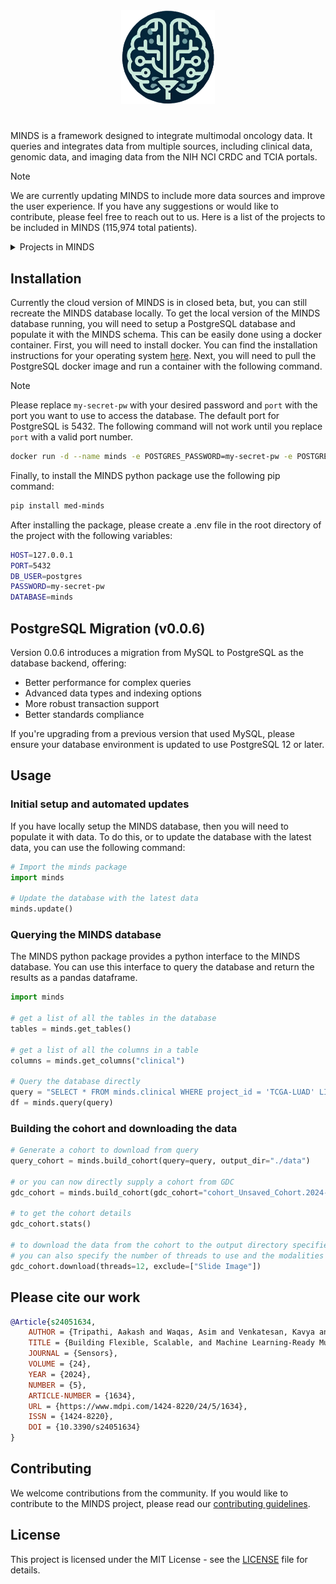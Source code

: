 <div align="center">
    <picture>
        <source media="(prefers-color-scheme: dark)" height="150px" srcset="https://raw.githubusercontent.com/lab-rasool/MINDS/main/docs/assets/README_logo.png">
        <img alt="logo" height="150px" src="docs/logo.png">
    </picture>
    <br>
    <h1>
    </h1>
</div>
  <!-- 115,974  -->

<!-- Make a dropdown tab -->

MINDS is a framework designed to integrate multimodal oncology data. It queries and integrates data from multiple sources, including clinical data, genomic data, and imaging data from the NIH NCI CRDC and TCIA portals.

> [!NOTE]
> We are currently updating MINDS to include more data sources and improve the user experience. If you have any suggestions or would like to contribute, please feel free to reach out to us. Here is a list of the projects to be included in MINDS (115,974 total patients).
> <details>
> <summary>Projects in MINDS</summary>
> 
> | Project Name | Cases | Clinical | Radiology | Histopathology | Molecular |
> |--------------|-------|----------|-----------|----------------|-----------|
> | Foundation Medicine (FM) | 18,004 | ✓ | | | ✓ |
> | The Cancer Genome Atlas (TCGA) | 11,428 | ✓ | ✓ | ✓ | ✓ |
> | Therapeutically Applicable Research to Generate Effective Treatments (TARGET) | 6,543 | ✓ | | | ✓ |
> | Clinical Proteomic Tumor Analysis Consortium (CPTAC) | 1,656 | ✓ | ✓ | | ✓ |
> | The Molecular Profiling to Predict Response to Treatment (MP2PRT) | 1,562 | ✓ | | | ✓ |
> | Multiple Myeloma Research Foundation (MMRF) | 995 | ✓ | | | ✓ |
> | BEATAML1.0 | 882 | ✓ | | | ✓ |
> | Cancer Genome Characterization Initiatives (CGCI) | 645 | ✓ | | ✓ | ✓ |
> | NCI Center for Cancer Research (NCICCR) | 489 | ✓ | | | ✓ |
> | REBC | 449 | ✓ | | | ✓ |
> | MATCH | 448 | ✓ | | | ✓ |
> | Ukrainian National Research Center for Radiation Medicine Trio Study (TRIO) | 339 | ✓ | | | ✓ |
> | Count Me In (CMI) | 299 | ✓ | | | ✓ |
> | Human Cancer Model Initiative (HCMI) | 278 | ✓ | | ✓ | ✓ |
> | West Coast Prostrate Cancer Dream Team (WCDT) | 101 | ✓ | | | ✓ |
> | Oregon Health and Science University (OHSU) | 176 | ✓ | | | ✓ |
> | Applied Proteogenomics OrganizationaL Learning and Outcomes (APOLLO) | 87 | ✓ | | | ✓ |
> | EXCEPTIONAL RESPONDERS | 84 | ✓ | | | ✓ |
> | Environment And Genetics in Lung Cancer Etiology (EAGLE) | 50 | ✓ | | | ✓ |
> | ORGANOID | 70 | ✓ | | | ✓ |
> | Clinical Trials Sequencing Project (CTSP) | 45 | ✓ | | | ✓ |
> | VA Research Precision Oncology Program (VAREPOP) | 7 | ✓ | | | ✓ |
> | 4D-Lung | 20 | | ✓ | | |
> | A091105 | 83 | | ✓ | | |
> | AAPM-RT-MAC | 55 | | ✓ | | |
> | ACNS0332 | 85 | | ✓ | | |
> | ACRIN-6698 | 385 | | ✓ | | |
> | ACRIN-Contralateral-Breast-MR | 984 | | ✓ | | |
> | ACRIN-DSC-MR-Brain | 123 | | ✓ | | |
> | ACRIN-FLT-Breast | 83 | ✓ | ✓ | | |
> | ACRIN-FMISO-Brain | 45 | | ✓ | | |
> | ACRIN-HNSCC-FDG-PET-CT | 260 | | ✓ | | |
> | ACRIN-NSCLC-FDG-PET | 242 | | ✓ | | |
> | Adrenal-ACC-Ki67-Seg | 53 | ✓ | ✓ | | |
> | Advanced-MRI-Breast-Lesions | 632 | | ✓ | ✓ | ✓ |
> | AHEP0731 | 80 | | ✓ | | |
> | AHOD0831 | 165 | | ✓ | | |
> | AML-Cytomorphology_LMU | 200 | | | ✓ | |
> | AML-Cytomorphology_MLL_Helmholtz | 189 | | | ✓ | |
> | Anti-PD-1_Lung | 46 | | ✓ | | |
> | Anti-PD-1_MELANOMA | 47 | | ✓ | | |
> | APOLLO-5 | 414 | | ✓ | | |
> | ARAR0331 | 108 | | ✓ | | |
> | AREN0532 | 544 | | ✓ | | |
> | AREN0533 | 294 | | ✓ | | |
> | AREN0534 | 239 | | ✓ | | |
> | B-mode-and-CEUS-Liver | 120 | | ✓ | | |
> | Bone-Marrow-Cytomorphology_MLL_Helmholtz_Fraunhofer | 945 | | | ✓ | |
> | Brain-TR-GammaKnife | 47 | | ✓ | | |
> | Brain-Tumor-Progression | 20 | | ✓ | | |
> | Breast-Cancer-Screening-DBT | 5,060 | | ✓ | | |
> | BREAST-DIAGNOSIS | 88 | | ✓ | | |
> | Breast-Lesions-USG | 256 | | ✓ | | |
> | Breast-MRI-NACT-Pilot | 64 | | ✓ | | |
> | Burdenko-GBM-Progression | 180 | | ✓ | | |
> | C-NMC 2019 | 118 | | | ✓ | |
> | C4KC-KiTS | 210 | | ✓ | | |
> | CALGB50303 | 155 | | ✓ | | |
> | CBIS-DDSM | 1,566 | | ✓ | | |
> | CC-Radiomics-Phantom | 17 | | ✓ | | |
> | CC-Radiomics-Phantom-2 | 251 | | ✓ | | |
> | CC-Tumor-Heterogeneity | 23 | | ✓ | | |
> | CDD-CESM | 326 | | ✓ | | |
> | CMB-AML | 8 | | ✓ | ✓ | |
> | CMB-CRC | 49 | | ✓ | ✓ | |
> | CMB-GEC | 7 | | ✓ | ✓ | |
> | CMB-LCA | 61 | | ✓ | ✓ | |
> | CMB-MEL | 44 | | ✓ | ✓ | |
> | CMB-MML | 64 | | ✓ | ✓ | |
> | CMB-PCA | 12 | | ✓ | ✓ | |
> | CMMD | 1,775 | ✓ | ✓ | | ✓ |
> | CODEX imaging of HCC | 15 | | | ✓ | |
> | Colorectal-Liver-Metastases | 197 | | ✓ | | |
> | COVID-19-AR | 105 | | ✓ | | |
> | COVID-19-NY-SBU | 1,384 | | ✓ | | |
> | CRC_FFPE-CODEX_CellNeighs | 35 | | | ✓ | |
> | CT COLONOGRAPHY | 825 | ✓ | ✓ | | |
> | CT Images in COVID-19 | 661 | | ✓ | | |
> | CT Lymph Nodes | 176 | | ✓ | | |
> | CT-ORG | 140 | | ✓ | | |
> | CT-Phantom4Radiomics | 1 | | ✓ | | |
> | CT-vs-PET-Ventilation-Imaging | 20 | | ✓ | | |
> | CTpred-Sunitinib-panNET | 38 | | ✓ | | |
> | DFCI-BCH-BWH-PEDs-HGG | 61 | | ✓ | | |
> | DLBCL-Morphology | 209 | | | ✓ | |
> | DRO-Toolkit | 32 | | ✓ | | |
> | Duke-Breast-Cancer-MRI | 922 | | ✓ | | |
> | EA1141 | 500 | | ✓ | | |
> | ExACT | 30 | | ✓ | | |
> | FDG-PET-CT-Lesions | 900 | | ✓ | | |
> | GammaKnife-Hippocampal | 390 | | ✓ | | |
> | GBM-DSC-MRI-DRO | 3 | | ✓ | | |
> | GLIS-RT | 230 | | ✓ | | |
> | HCC-TACE-Seg | 105 | | ✓ | | |
> | HE-vs-MPM | 12 | | | ✓ | |
> | Head-Neck Cetuximab | 111 | | ✓ | | |
> | Head-Neck-PET-CT | 298 | | ✓ | | |
> | HEAD-NECK-RADIOMICS-HN1 | 137 | | ✓ | | |
> | Healthy-Total-Body-CTs | 30 | | ✓ | | |
> | HER2 tumor ROIs | 273 | | | ✓ | |
> | HistologyHSI-GB | 13 | | | ✓ | |
> | HNC-IMRT-70-33 | 211 | | ✓ | | |
> | HNSCC | 627 | | ✓ | | |
> | HNSCC-3DCT-RT | 31 | | ✓ | | |
> | HNSCC-mIF-mIHC-comparison | 8 | | | ✓ | |
> | Hungarian-Colorectal-Screening | 200 | | | ✓ | |
> | ISPY1 | 222 | | ✓ | | |
> | ISPY2 | 719 | | ✓ | | |
> | IvyGAP | 39 | | ✓ | | |
> | LCTSC | 60 | | ✓ | | |
> | LDCT-and-Projection-data | 299 | | ✓ | | |
> | LGG-1p19qDeletion | 159 | | ✓ | | |
> | LIDC-IDRI | 1,010 | | ✓ | | |
> | Lung Phantom | 1 | | ✓ | | |
> | Lung-Fused-CT-Pathology | 6 | | | ✓ | |
> | Lung-PET-CT-Dx | 355 | | ✓ | | |
> | LungCT-Diagnosis | 61 | | ✓ | | |
> | Meningioma-SEG-CLASS | 96 | | ✓ | | |
> | MIDRC-RICORD-1A | 110 | | ✓ | | |
> | MIDRC-RICORD-1B | 117 | | ✓ | | |
> | MIDRC-RICORD-1C | 361 | | ✓ | | |
> | MiMM_SBILab | 5 | | | ✓ | |
> | NADT-Prostate | 37 | | | ✓ | |
> | NaF PROSTATE | 9 | | ✓ | | |
> | NLST | 26,254 | | ✓ | ✓ | |
> | NRG-1308 | 12 | | ✓ | | |
> | NSCLC Radiogenomics | 211 | | ✓ | | |
> | NSCLC-Cetuximab | 490 | | ✓ | | |
> | NSCLC-Radiomics | 422 | | ✓ | | |
> | NSCLC-Radiomics-Genomics | 89 | | ✓ | | |
> | NSCLC-Radiomics-Interobserver1 | 22 | | ✓ | | |
> | OPC-Radiomics | 606 | | ✓ | | |
> | Osteosarcoma-Tumor-Assessment | 4 | | | ✓ | |
> | Ovarian Bevacizumab Response | 78 | | | ✓ | |
> | Pancreas-CT | 82 | | ✓ | | |
> | Pancreatic-CT-CBCT-SEG | 40 | | ✓ | | |
> | PCa_Bx_3Dpathology | 50 | ✓ | | ✓ | |
> | Pediatric-CT-SEG | 359 | | ✓ | | |
> | Pelvic-Reference-Data | 58 | | ✓ | | |
> | Phantom FDA | 7 | | ✓ | | |
> | Post-NAT-BRCA | 64 | | | ✓ | |
> | Pretreat-MetsToBrain-Masks | 200 | ✓ | ✓ | | |
> | Prostate Fused-MRI-Pathology | 28 | | | ✓ | |
> | Prostate-3T | 64 | | ✓ | | |
> | Prostate-Anatomical-Edge-Cases | 131 | | ✓ | | |
> | PROSTATE-DIAGNOSIS | 92 | | ✓ | | |
> | PROSTATE-MRI | 26 | | | ✓ | |
> | Prostate-MRI-US-Biopsy | 1,151 | | ✓ | | |
> | PROSTATEx | 346 | | ✓ | | |
> | Pseudo-PHI-DICOM-Data | 21 | | ✓ | | |
> | PTRC-HGSOC | 174 | | | ✓ | |
> | QIBA CT-1C | 1 | | ✓ | | |
> | QIBA-CT-Liver-Phantom | 3 | | ✓ | | |
> | QIN Breast DCE-MRI | 10 | | ✓ | | |
> | QIN GBM Treatment Response | 54 | | ✓ | | |
> | QIN LUNG CT | 47 | | ✓ | | |
> | QIN PET Phantom | 2 | | ✓ | | |
> | QIN PROSTATE | 22 | | ✓ | | |
> | QIN-BRAIN-DSC-MRI | 49 | | ✓ | | |
> | QIN-BREAST | 67 | | ✓ | | |
> | QIN-BREAST-02 | 13 | | ✓ | | |
> | QIN-HEADNECK | 279 | | ✓ | | |
> | QIN-PROSTATE-Repeatability | 15 | | ✓ | | |
> | QIN-SARCOMA | 15 | | ✓ | | |
> | RADCURE | 3,346 | ✓ | ✓ | | |
> | REMBRANDT | 130 | | ✓ | | |
> | ReMIND | 114 | | ✓ | | |
> | RHUH-GBM | 40 | | ✓ | | |
> | RIDER Breast MRI | 5 | | ✓ | | |
> | RIDER Lung CT | 32 | | ✓ | | |
> | RIDER Lung PET-CT | 244 | | ✓ | | |
> | RIDER NEURO MRI | 19 | | ✓ | | |
> | RIDER PHANTOM MRI | 10 | | ✓ | | |
> | RIDER PHANTOM PET-CT | 20 | | ✓ | | |
> | RIDER Pilot | 8 | | ✓ | | |
> | S0819 | 1,299 | | ✓ | | |
> | SLN-Breast | 78 | | | ✓ | |
> | SN-AM | 60 | | | ✓ | |
> | Soft-tissue-Sarcoma | 51 | | ✓ | | |
> | SPIE-AAPM Lung CT Challenge | 70 | | ✓ | | |
> | StageII-Colorectal-CT | 230 | | ✓ | | |
> | UCSF-PDGM | 495 | | ✓ | | |
> | UPENN-GBM | 630 | | | ✓ | |
> | Vestibular-Schwannoma-MC-RC | 124 | | ✓ | | |
> | Vestibular-Schwannoma-SEG | 242 | | ✓ | | |
> | VICTRE | 2,994 | | ✓ | | |
> </details>

## Installation

Currently the cloud version of MINDS is in closed beta, but, you can still recreate the MINDS database locally. To get the local version of the MINDS database running, you will need to setup a PostgreSQL database and populate it with the MINDS schema. This can be easily done using a docker container. First, you will need to install docker. You can find the installation instructions for your operating system [here](https://docs.docker.com/get-docker/). Next, you will need to pull the PostgreSQL docker image and run a container with the following command.

> [!NOTE]
> Please replace `my-secret-pw` with your desired password and `port` with the port you want to use to access the database. The default port for PostgreSQL is 5432. The following command will not work until you replace `port` with a valid port number.

```bash
docker run -d --name minds -e POSTGRES_PASSWORD=my-secret-pw -e POSTGRES_DB=minds -p port:5432 postgres
```

Finally, to install the MINDS python package use the following pip command:

```bash
pip install med-minds
```

After installing the package, please create a .env file in the root directory of the project with the following variables:

```bash
HOST=127.0.0.1
PORT=5432
DB_USER=postgres
PASSWORD=my-secret-pw
DATABASE=minds   
```

## PostgreSQL Migration (v0.0.6)

Version 0.0.6 introduces a migration from MySQL to PostgreSQL as the database backend, offering:

- Better performance for complex queries
- Advanced data types and indexing options
- More robust transaction support
- Better standards compliance

If you're upgrading from a previous version that used MySQL, please ensure your database environment is updated to use PostgreSQL 12 or later.

## Usage

### Initial setup and automated updates

If you have locally setup the MINDS database, then you will need to populate it with data. To do this, or to update the database with the latest data, you can use the following command:

```python
# Import the minds package
import minds

# Update the database with the latest data
minds.update()
```

### Querying the MINDS database

The MINDS python package provides a python interface to the MINDS database. You can use this interface to query the database and return the results as a pandas dataframe.

```python
import minds

# get a list of all the tables in the database
tables = minds.get_tables()

# get a list of all the columns in a table
columns = minds.get_columns("clinical")

# Query the database directly
query = "SELECT * FROM minds.clinical WHERE project_id = 'TCGA-LUAD' LIMIT 10"
df = minds.query(query)
```

### Building the cohort and downloading the data

```python
# Generate a cohort to download from query
query_cohort = minds.build_cohort(query=query, output_dir="./data")

# or you can now directly supply a cohort from GDC
gdc_cohort = minds.build_cohort(gdc_cohort="cohort_Unsaved_Cohort.2024-02-12.tsv", output_dir="./data")

# to get the cohort details
gdc_cohort.stats()

# to download the data from the cohort to the output directory specified
# you can also specify the number of threads to use and the modalities to exclude or include
gdc_cohort.download(threads=12, exclude=["Slide Image"])
```

## Please cite our work

```bibtex
@Article{s24051634,
    AUTHOR = {Tripathi, Aakash and Waqas, Asim and Venkatesan, Kavya and Yilmaz, Yasin and Rasool, Ghulam},
    TITLE = {Building Flexible, Scalable, and Machine Learning-Ready Multimodal Oncology Datasets},
    JOURNAL = {Sensors},
    VOLUME = {24},
    YEAR = {2024},
    NUMBER = {5},
    ARTICLE-NUMBER = {1634},
    URL = {https://www.mdpi.com/1424-8220/24/5/1634},
    ISSN = {1424-8220},
    DOI = {10.3390/s24051634}
}
```

## Contributing

We welcome contributions from the community. If you would like to contribute to the MINDS project, please read our [contributing guidelines](CONTRIBUTING.md).

## License

This project is licensed under the MIT License - see the [LICENSE](LICENSE) file for details.
